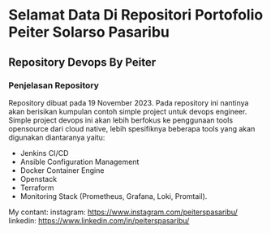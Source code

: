 # Selamat Data Di Repositori Portofolio Peiter Solarso Pasaribu

## Repository Devops By Peiter
### Penjelasan Repository
Repository dibuat pada 19 November 2023. Pada repository ini nantinya akan berisikan kumpulan contoh simple project untuk devops engineer.
Simple project devops ini akan lebih berfokus ke penggunaan tools opensource dari cloud native, lebih spesifiknya beberapa tools yang akan digunakan diantaranya yaitu:
* Jenkins CI/CD
* Ansible Configuration Management
* Docker Container Engine
* Openstack
* Terraform
* Monitoring Stack (Prometheus, Grafana, Loki, Promtail).


My contant:
instagram: https://www.instagram.com/peiterspasaribu/
linkedin: https://www.linkedin.com/in/peiterspasaribu/